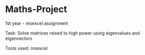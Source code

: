 # Maths-Project
1st year - msexcel assignment

Task: Solve matrices raised to high power using eigenvalues and eigenvectors

Tools used: msexcel

